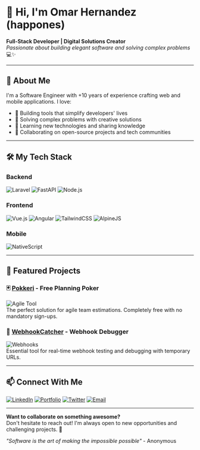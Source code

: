 # 👋 Hi, I'm Omar Hernandez (happones)

**Full-Stack Developer | Digital Solutions Creator**  
*Passionate about building elegant software and solving complex problems* 💻✨

---

## 🚀 About Me

I'm a Software Engineer with +10 years of experience crafting web and mobile applications. I love:

- 🔨 Building tools that simplify developers' lives
- 🧩 Solving complex problems with creative solutions
- 🚀 Learning new technologies and sharing knowledge
- 🤝 Collaborating on open-source projects and tech communities

---

## 🛠️ My Tech Stack

### **Backend**
![Laravel](https://img.shields.io/badge/laravel-%23FF2D20.svg?style=for-the-badge&logo=laravel&logoColor=white)
![FastAPI](https://img.shields.io/badge/FastAPI-005571?style=for-the-badge&logo=fastapi)
![Node.js](https://img.shields.io/badge/node.js-6DA55F?style=for-the-badge&logo=node.js&logoColor=white)

### **Frontend**
![Vue.js](https://img.shields.io/badge/vuejs-%2335495e.svg?style=for-the-badge&logo=vuedotjs&logoColor=%234FC08D)
![Angular](https://img.shields.io/badge/angular-%23DD0031.svg?style=for-the-badge&logo=angular&logoColor=white)
![TailwindCSS](https://img.shields.io/badge/tailwindcss-%2338B2AC.svg?style=for-the-badge&logo=tailwind-css&logoColor=white)
![AlpineJS](https://img.shields.io/badge/AlpineJS-%2335495e?style=for-the-badge&logo=alpine.js&logoColor=white)

### **Mobile**
![NativeScript](https://img.shields.io/badge/NativeScript-%2335495e?style=for-the-badge&logo=nativescript&logoColor=white)

---

## 🌟 Featured Projects

### 🃏 [Pokkeri](https://pokkeri.com/) - Free Planning Poker
![Agile Tool](https://img.shields.io/badge/Agile_Tool-FFD700?style=for-the-badge&logo=trello&logoColor=black)  
The perfect solution for agile team estimations. Completely free with no mandatory sign-ups.

### 📡 [WebhookCatcher](https://webhookcatcher.com/) - Webhook Debugger
![Webhooks](https://img.shields.io/badge/Webhooks-FF6F61?style=for-the-badge&logo=webhooks&logoColor=white)  
Essential tool for real-time webhook testing and debugging with temporary URLs.

---

## 📫 Connect With Me

[![LinkedIn](https://img.shields.io/badge/linkedin-%230077B5.svg?style=for-the-badge&logo=linkedin&logoColor=white)](https://www.linkedin.com/in/happones)
[![Portfolio](https://img.shields.io/badge/Portfolio-FF4088?style=for-the-badge&logo=google-chrome&logoColor=white)](https://happones.dev)
[![Twitter](https://img.shields.io/badge/Twitter-%231DA1F2.svg?style=for-the-badge&logo=Twitter&logoColor=white)](https://twitter.com/happones)
[![Email](https://img.shields.io/badge/Email-D14836?style=for-the-badge&logo=gmail&logoColor=white)](mailto:happones@hotmail.com)

---

**Want to collaborate on something awesome?**  
Don't hesitate to reach out! I'm always open to new opportunities and challenging projects. 🚀

*"Software is the art of making the impossible possible"* - Anonymous
